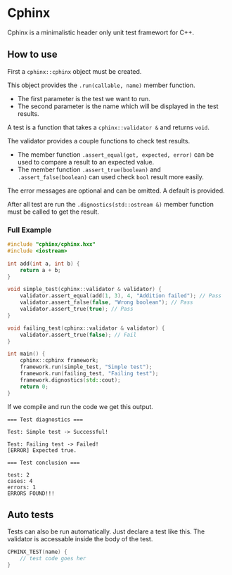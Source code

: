 # Cphinx
Cphinx is a minimalistic header only unit test framewort for C++.

## How to use

First a `cphinx::cphinx` object must be created.

This object provides the `.run(callable, name)` member function.
- The first parameter is the test we want to run.
- The second parameter is the name which will be displayed in the test results.

A test is a function that takes a `cphinx::validator &` and returns `void`.

The validator provides a couple functions to check test results.

- The member function `.assert_equal(got, expected, error)` can be used to compare a result to an expected value.
- The member function `.assert_true(boolean)` and `.assert_false(boolean)` can used check `bool` result more easily.

The error messages are optional and can be omitted. A default is provided.

After all test are run the `.dignostics(std::ostream &)` member function must be called to get the result. 


### Full Example

```cpp
#include "cphinx/cphinx.hxx"
#include <iostream>

int add(int a, int b) {
	return a + b;
}

void simple_test(cphinx::validator & validator) {
	validator.assert_equal(add(1, 3), 4, "Addition failed"); // Pass
	validator.assert_false(false, "Wrong boolean"); // Pass
	validator.assert_true(true); // Pass
}

void failing_test(cphinx::validator & validator) {
	validator.assert_true(false); // Fail
}

int main() {
	cphinx::cphinx framework;
	framework.run(simple_test, "Simple test");
	framework.run(failing_test, "Failing test");
	framework.dignostics(std::cout);
	return 0;
}
```

If we compile and run the code we get this output.

```
=== Test diagnostics ===

Test: Simple test -> Successful!

Test: Failing test -> Failed!
[ERROR] Expected true. 

=== Test conclusion ===

test: 2
cases: 4
errors: 1
ERRORS FOUND!!!
```

## Auto tests
Tests can also be run automatically. Just declare a test like this.
The validator is accessable inside the body of the test.
```cpp
CPHINX_TEST(name) {
	// test code goes her
}
```